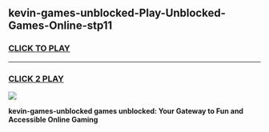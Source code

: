 
## kevin-games-unblocked-Play-Unblocked-Games-Online-stp11
<h3>
<a href="https://premium76.site?title=kevin-games-unblocked&ref=25A">CLICK TO PLAY</a></h3>
<hr>

<h3>
<a href="https://premium76.site?title=kevin-games-unblocked&ref=25A">CLICK 2 PLAY</a>
  
</h3>

<a href="https://premium76.site?title=kevin-games-unblocked&ref=25A"><img src="https://clearcache.store/games.png"></a>


**kevin-games-unblocked games unblocked: Your Gateway to Fun and Accessible Online Gaming**
